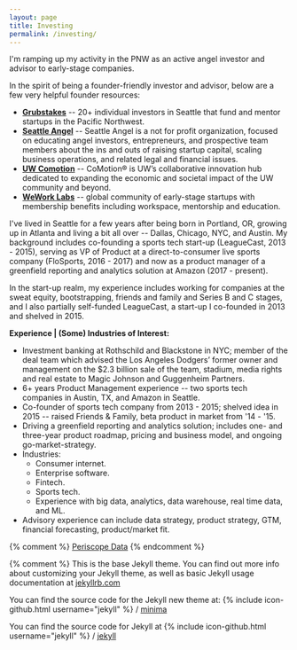 ```yaml
---
layout: page
title: Investing
permalink: /investing/
---
```


I'm ramping up my activity in the PNW as an active angel investor and advisor to early-stage companies.

In the spirit of being a founder-friendly investor and advisor, below are a few very helpful founder resources:
* **[Grubstakes](http://grubstakes.vc)** -- 20+ individual investors in Seattle that fund and mentor startups in the Pacific Northwest.
* **[Seattle Angel](http://www.seattleangel.com)** -- Seattle Angel is a not for profit organization, focused on educating angel investors, entrepreneurs, and prospective team members about the ins and outs of raising startup capital, scaling business operations, and related legal and financial issues.
* **[UW Comotion](https://comotion.uw.edu)** -- CoMotion® is UW’s collaborative innovation hub dedicated to expanding the economic and societal impact of the UW community and beyond.
* **[WeWork Labs](https://www.wework.com/labs)** -- global community of early-stage startups with membership benefits including workspace, mentorship and education.

I've lived in Seattle for a few years after being born in Portland, OR, growing up in Atlanta and living a bit all over -- Dallas, Chicago, NYC, and Austin.
My background includes co-founding a sports tech start-up (LeagueCast, 2013 - 2015), serving as VP of Product at a direct-to-consumer live sports company (FloSports, 2016 - 2017) and now as a product manager of a greenfield reporting and analytics solution at Amazon (2017 - present). 

In the start-up realm, my experience includes working for companies at the sweat equity, bootstrapping, friends and family and Series B and C stages, and I also partially self-funded LeagueCast, a start-up I co-founded in 2013 and shelved in 2015.

**Experience | (Some) Industries of Interest:**
* Investment banking at Rothschild and Blackstone in NYC; member of the deal team which advised the Los Angeles Dodgers’ former owner and management on the $2.3 billion sale of the team, stadium, media rights and real estate to Magic Johnson and Guggenheim Partners.
* 6+ years Product Management experience -- two sports tech companies in Austin, TX, and Amazon in Seattle.
* Co-founder of sports tech company from 2013 - 2015; shelved idea in 2015 -- raised Friends & Family, beta product in market from '14 - '15.
* Driving a greenfield reporting and analytics solution; includes one- and three-year product roadmap, pricing and business model, and ongoing go-market-strategy.
* Industries:
  * Consumer internet.
  * Enterprise software.
  * Fintech.
  * Sports tech.
  * Experience with big data, analytics, data warehouse, real time data, and ML.
* Advisory experience can include data strategy, product strategy, GTM, financial forecasting, product/market fit.


{% comment %} 
<a href="https://www.periscopedata.com" target="_blank">Periscope Data</a>
{% endcomment %}  


{% comment %} 
This is the base Jekyll theme. You can find out more info about customizing your Jekyll theme, 
as well as basic Jekyll usage documentation at [jekyllrb.com](https://jekyllrb.com/)


You can find the source code for the Jekyll new theme at:
{% include icon-github.html username="jekyll" %} /
[minima](https://github.com/jekyll/minima)

You can find the source code for Jekyll at
{% include icon-github.html username="jekyll" %} /
[jekyll](https://github.com/jekyll/jekyll)


